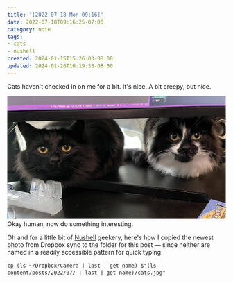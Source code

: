 ```yaml
---
title: '[2022-07-18 Mon 09:16]'
date: 2022-07-18T09:16:25-07:00
category: note
tags:
- cats
- nushell
created: 2024-01-15T15:26:03-08:00
updated: 2024-01-26T10:19:33-08:00
---
```


Cats haven't checked in on me for a bit. It's nice. A bit creepy, but nice.

![attachments/img/2022-07-18-cats.jpg](../../../attachments/img/2022-07-18-cats.jpg)
Okay human, now do something interesting.

<!--more-->

Oh and for a little bit of [Nushell](https://nushell.sh) geekery, here's how I copied the newest photo from Dropbox sync to the folder for this post — since neither are named in a readily accessible pattern for quick typing:

````nushell
cp (ls ~/Dropbox/Camera | last | get name) $"(ls content/posts/2022/07/ | last | get name)/cats.jpg"
````
